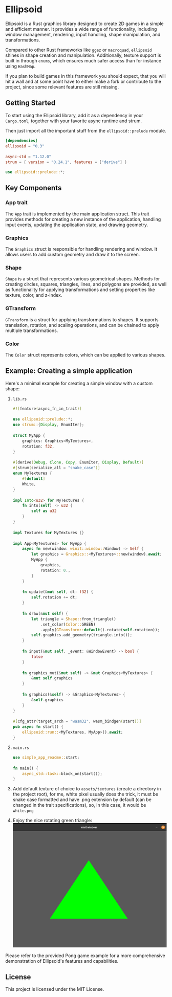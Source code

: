 # Ellipsoid

Ellipsoid is a Rust graphics library designed to create 2D games in a simple and efficient manner. It provides a wide range of functionality, including window management, rendering, input handling, shape manipulation, and transformations.

Compared to other Rust frameworks like `ggez` or `macroquad`, `ellipsoid` shines in shape creation and manipulation. Additionally, texture support is built in through `enums`, which ensures much safer access than for instance using `HashMap`.

If you plan to build games in this framework you should expect, that you will hit a wall and at some point have to either make a fork or contribute to the project, since some relevant features are still missing.

## Getting Started

To start using the Ellipsoid library, add it as a dependency in your `Cargo.toml`, together with your favorite async runtime and strum. 

Then just import all the important stuff from the `ellipsoid::prelude` module.

```toml
[dependencies]
ellipsoid = "0.3"

async-std = "1.12.0"
strum = { version = "0.24.1", features = ["derive"] }
```

```rust
use ellipsoid::prelude::*;
```

## Key Components

### App trait

The `App` trait is implemented by the main application struct. This trait provides methods for creating a new instance of the application, handling input events, updating the application state, and drawing geometry.

### Graphics

The `Graphics` struct is responsible for handling rendering and window. It allows users to add custom geometry and draw it to the screen.

### Shape

`Shape` is a struct that represents various geometrical shapes. Methods for creating circles, squares, triangles, lines, and polygons are provided, as well as functionality for applying transformations and setting properties like texture, color, and z-index.

### GTransform

`GTransform` is a struct for applying transformations to shapes. It supports translation, rotation, and scaling operations, and can be chained to apply multiple transformations.

### Color

The `Color` struct represents colors, which can be applied to various shapes.

## Example: Creating a simple application

Here's a minimal example for creating a simple window with a custom shape:

1. `lib.rs`
    ```rust
    #![feature(async_fn_in_trait)]

    use ellipsoid::prelude::*;
    use strum::{Display, EnumIter};

    struct MyApp {
        graphics: Graphics<MyTextures>,
        rotation: f32,
    }

    #[derive(Debug, Clone, Copy, EnumIter, Display, Default)]
    #[strum(serialize_all = "snake_case")]
    enum MyTextures {
        #[default]
        White,
    }

    impl Into<u32> for MyTextures {
        fn into(self) -> u32 {
            self as u32
        }
    }

    impl Textures for MyTextures {}

    impl App<MyTextures> for MyApp {
        async fn new(window: winit::window::Window) -> Self {
            let graphics = Graphics::<MyTextures>::new(window).await;
            MyApp {
                graphics,
                rotation: 0.,
            }
        }

        fn update(&mut self, dt: f32) {
            self.rotation += dt;
        }

        fn draw(&mut self) {
            let triangle = Shape::from_triangle()
                .set_color(Color::GREEN)
                .apply(GTransform::default().rotate(self.rotation));
            self.graphics.add_geometry(triangle.into());
        }

        fn input(&mut self, _event: &WindowEvent) -> bool {
            false
        }

        fn graphics_mut(&mut self) -> &mut Graphics<MyTextures> {
            &mut self.graphics
        }

        fn graphics(&self) -> &Graphics<MyTextures> {
            &self.graphics
        }
    }

    #[cfg_attr(target_arch = "wasm32", wasm_bindgen(start))]
    pub async fn start() {
        ellipsoid::run::<MyTextures, MyApp>().await;
    }

    ```

2. `main.rs`
    ```rust
    use simple_app_readme::start;

    fn main() {
        async_std::task::block_on(start());
    }
    ```
3. Add default texture of choice to `assets/textures` (create a directory in the project root), for me, white pixel usually does the trick, it must be snake case formatted and have .png extension by default (can be changed in the trait specifications), so, in this case, it would be `white.png`
4. Enjoy the nice rotating green triangle: ![Simple App Screenshot](simple_app_readme_screenshot.png)


Please refer to the provided Pong game example for a more comprehensive demonstration of Ellipsoid's features and capabilities.

## License
This project is licensed under the MIT License.
